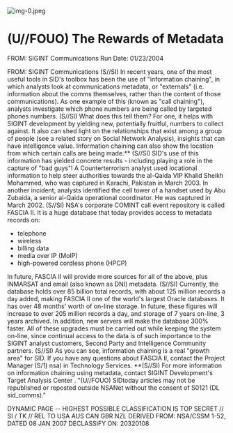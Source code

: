 ![img-0.jpeg](img-0.jpeg)

# (U//FOUO) The Rewards of Metadata 

FROM: SIGINT Communications
Run Date: 01/23/2004

FROM: SIGINT Communications
(S//SI) In recent years, one of the most useful tools in SID's toolbox has been the use of "information chaining", in which analysts look at communications metadata, or "externals" (i.e. information about the comms themselves, rather than the content of those communications). As one example of this (known as "call chaining"), analysts investigate which phone numbers are being called by targeted phones numbers.
(S//SI) What does this tell them? For one, it helps with SIGINT development by yielding new, potentially fruitful, numbers to collect against. It also can shed light on the relationships that exist among a group of people (see a related story on Social Network Analysis), insights that can have intelligence value. Information chaining can also show the location from which certain calls are being made.**
(S//SI) SID's use of this information has yielded concrete results - including playing a role in the capture of "bad guys"! A Counterterrorism analyst used locational information to help steer authorities towards the al-Qaida VIP Khalid Sheikh Mohammed, who was captured in Karachi, Pakistan in March 2003. In another incident, analysts identified the cell tower of a handset used by Abu Zubaida, a senior al-Qaida operational coordinator. He was captured in March 2002.
(S//SI) NSA's corporate COMINT call event repository is called FASCIA II. It is a huge database that today provides access to metadata records on:

- telephone
- wireless
- billing data
- media over IP (MoIP)
- high-powered cordless phone (HPCP)

In future, FASCIA II will provide more sources for all of the above, plus INMARSAT and email (also known as DNI) metadata.
(S//SI) Currently, the database holds over 85 billion total records, with about 125 million records a day added, making FASCIA II one of the world's largest Oracle databases. It has over 48 months' worth of on-line storage. In future, these figures will increase to over 205 million records a day, and storage of 7 years on-line, 3 years archived. In addition, new servers will make the database $300 \%$ faster. All of these upgrades must be carried out while keeping the system on-line, since continual access to the data is of such importance to the SIGINT analyst customers, Second Party and Intelligence Community partners.
(S//SI) As you can see, information chaining is a real "growth area" for SID. If you have any questions about FASCIA II, contact the Project Manager (S/1) nsa) in Technology Services.
**(S//SI) For more information on information chaining using metadata, contact SIGINT Development's Target Analysis Center .
"(U//FOUO) SIDtoday articles may not be republished or reposted outside NSANet without the consent of S0121 (DL sid_comms)."

DYNAMIC PAGE -- HIGHEST POSSIBLE CLASSIFICATION IS
TOP SECRET // SI / TK // REL TO USA AUS CAN GBR NZL
DERIVED FROM: NSA/CSSM 1-52, DATED 08 JAN 2007 DECLASSIFY ON: 20320108
